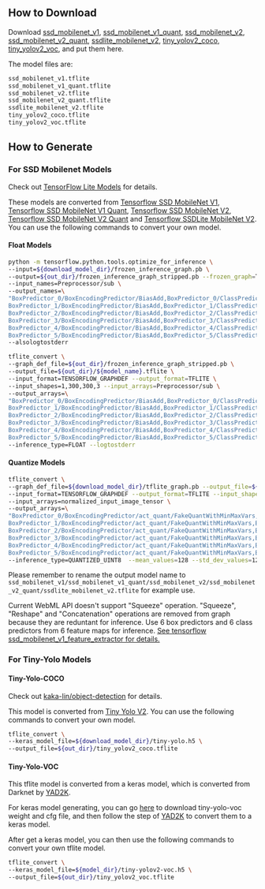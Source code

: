 ## How to Download
Download [ssd_mobilenet_v1](https://drive.google.com/file/d/1JlAXwCQztZ-ySmIQ8rZtJ0pncaPhCDm5/view?usp=sharing), [ssd_mobilenet_v1_quant](https://drive.google.com/file/d/1NfvbEokyb2zTzICnqxNhXvJq_Av2BTUa/view?usp=sharing), [ssd_mobilenet_v2](https://drive.google.com/file/d/1JTotD3hmFL9ObHc-q-PlhBxYe3IqlQXH/view?usp=sharing), [ssd_mobilenet_v2_quant](https://drive.google.com/file/d/122FSeXPmcL-yt-0TAHPdjWYDV4Lme0oQ/view?usp=sharing), [ssdlite_mobilenet_v2](https://drive.google.com/file/d/1YWDKpyUnMG6L4ddmt4wGGvOjx17e-9Fg/view?usp=sharing), [tiny_yolov2_coco](https://drive.google.com/file/d/1hosLKiVNiaDGV8QUGRwvrRC37oXKnLAr/view?usp=sharing), [tiny_yolov2_voc](https://drive.google.com/file/d/1fXksVZeVYsRyf_UnLDJf8-nkbCQmhW9J/view?usp=sharing), and put them here.

The model files are:

```txt
ssd_mobilenet_v1.tflite
ssd_mobilenet_v1_quant.tflite
ssd_mobilenet_v2.tflite
ssd_mobilenet_v2_quant.tflite
ssdlite_mobilenet_v2.tflite
tiny_yolov2_coco.tflite
tiny_yolov2_voc.tflite
```

## How to Generate

### For SSD Mobilenet Models

Check out [TensorFlow Lite Models](https://github.com/tensorflow/models/blob/master/research/object_detection/g3doc/detection_model_zoo.md) for details.

These models are converted from [Tensorflow SSD MobileNet V1](http://download.tensorflow.org/models/object_detection/ssd_mobilenet_v1_coco_2018_01_28.tar.gz), [Tensorflow SSD MobileNet V1 Quant](http://download.tensorflow.org/models/object_detection/ssd_mobilenet_v1_quantized_300x300_coco14_sync_2018_07_18.tar.gz), [Tensorflow SSD MobileNet V2](http://download.tensorflow.org/models/object_detection/ssd_mobilenet_v2_coco_2018_03_29.tar.gz), [Tensorflow SSD MobileNet V2 Quant](http://download.tensorflow.org/models/object_detection/ssd_mobilenet_v2_quantized_300x300_coco_2019_01_03.tar.gz) and [Tensorflow SSDLite MobileNet V2](http://download.tensorflow.org/models/object_detection/ssdlite_mobilenet_v2_coco_2018_05_09.tar.gz). You can use the following commands to convert your own model.

#### Float Models

```sh
python -m tensorflow.python.tools.optimize_for_inference \
--input=${download_model_dir}/frozen_inference_graph.pb \
--output=${out_dir}/frozen_inference_graph_stripped.pb --frozen_graph=True \
--input_names=Preprocessor/sub \
--output_names=\
"BoxPredictor_0/BoxEncodingPredictor/BiasAdd,BoxPredictor_0/ClassPredictor/BiasAdd,\
BoxPredictor_1/BoxEncodingPredictor/BiasAdd,BoxPredictor_1/ClassPredictor/BiasAdd,\
BoxPredictor_2/BoxEncodingPredictor/BiasAdd,BoxPredictor_2/ClassPredictor/BiasAdd,\
BoxPredictor_3/BoxEncodingPredictor/BiasAdd,BoxPredictor_3/ClassPredictor/BiasAdd,\
BoxPredictor_4/BoxEncodingPredictor/BiasAdd,BoxPredictor_4/ClassPredictor/BiasAdd,\
BoxPredictor_5/BoxEncodingPredictor/BiasAdd,BoxPredictor_5/ClassPredictor/BiasAdd" \
--alsologtostderr

tflite_convert \
--graph_def_file=${out_dir}/frozen_inference_graph_stripped.pb \
--output_file=${out_dir}/${model_name}.tflite \
--input_format=TENSORFLOW_GRAPHDEF --output_format=TFLITE \
--input_shapes=1,300,300,3 --input_arrays=Preprocessor/sub \
--output_arrays=\
"BoxPredictor_0/BoxEncodingPredictor/BiasAdd,BoxPredictor_0/ClassPredictor/BiasAdd,\
BoxPredictor_1/BoxEncodingPredictor/BiasAdd,BoxPredictor_1/ClassPredictor/BiasAdd,\
BoxPredictor_2/BoxEncodingPredictor/BiasAdd,BoxPredictor_2/ClassPredictor/BiasAdd,\
BoxPredictor_3/BoxEncodingPredictor/BiasAdd,BoxPredictor_3/ClassPredictor/BiasAdd,\
BoxPredictor_4/BoxEncodingPredictor/BiasAdd,BoxPredictor_4/ClassPredictor/BiasAdd,\
BoxPredictor_5/BoxEncodingPredictor/BiasAdd,BoxPredictor_5/ClassPredictor/BiasAdd" \
--inference_type=FLOAT --logtostderr
```

#### Quantize Models

```sh
tflite_convert \
--graph_def_file=${download_model_dir}/tflite_graph.pb --output_file=${out_dir}/${model_name}.tflite \
--input_format=TENSORFLOW_GRAPHDEF --output_format=TFLITE --input_shapes=1,300,300,3 \
--input_arrays=normalized_input_image_tensor \
--output_arrays=\
"BoxPredictor_0/BoxEncodingPredictor/act_quant/FakeQuantWithMinMaxVars,BoxPredictor_0/ClassPredictor/act_quant/FakeQuantWithMinMaxVars,\
BoxPredictor_1/BoxEncodingPredictor/act_quant/FakeQuantWithMinMaxVars,BoxPredictor_1/ClassPredictor/act_quant/FakeQuantWithMinMaxVars,\
BoxPredictor_2/BoxEncodingPredictor/act_quant/FakeQuantWithMinMaxVars,BoxPredictor_2/ClassPredictor/act_quant/FakeQuantWithMinMaxVars,\
BoxPredictor_3/BoxEncodingPredictor/act_quant/FakeQuantWithMinMaxVars,BoxPredictor_3/ClassPredictor/act_quant/FakeQuantWithMinMaxVars,\
BoxPredictor_4/BoxEncodingPredictor/act_quant/FakeQuantWithMinMaxVars,BoxPredictor_4/ClassPredictor/act_quant/FakeQuantWithMinMaxVars,\
BoxPredictor_5/BoxEncodingPredictor/act_quant/FakeQuantWithMinMaxVars,BoxPredictor_5/ClassPredictor/act_quant/FakeQuantWithMinMaxVars" \
--inference_type=QUANTIZED_UINT8  --mean_values=128 --std_dev_values=128 --logtostderr
```

Please remember to rename the output model name to `ssd_mobilenet_v1/ssd_mobilenet_v1_quant/ssd_mobilenet_v2/ssd_mobilenet_v2_quant/ssdlite_mobilenet_v2.tflite` for example use.

Current WebML API doesn't support "Squeeze" operation. "Squeeze", "Reshape" and "Concatenation" operations are removed from graph because they are reduntant for inference. Use 6 box predictors and 6 class predictors from 6 feature maps for inference. [See tensorflow ssd_mobilenet_v1_feature_extractor for details.](https://github.com/tensorflow/models/blob/master/research/object_detection/models/ssd_mobilenet_v1_feature_extractor.py)

### For Tiny-Yolo Models

#### Tiny-Yolo-COCO
Check out [kaka-lin/object-detection](https://github.com/kaka-lin/object-detection) for details.

This model is converted from [Tiny Yolo V2](https://drive.google.com/file/d/14-5ZojD1HSgMKnv6_E3WUcBPxaVm52X2/view?usp=sharing). You can use the following commands to convert your own model.

```sh
tflite_convert \
--keras_model_file=${download_model_dir}/tiny-yolo.h5 \
--output_file=${out_dir}/tiny_yolov2_coco.tflite
```

#### Tiny-Yolo-VOC
This tflite model is converted from a keras model, which is converted from Darknet by [YAD2K](https://github.com/allanzelener/YAD2K). 

For keras model generating, you can go [here](https://pjreddie.com/darknet/yolov2/) to download tiny-yolo-voc weight and cfg file, and then follow the step of [YAD2K](https://github.com/allanzelener/YAD2K) to convert them to a keras model.

After get a keras model, you can then use the following commands to convert your own tflite model.

```sh
tflite_convert \
--keras_model_file=${model_dir}/tiny-yolov2-voc.h5 \
--output_file=${out_dir}/tiny_yolov2_voc.tflite
```